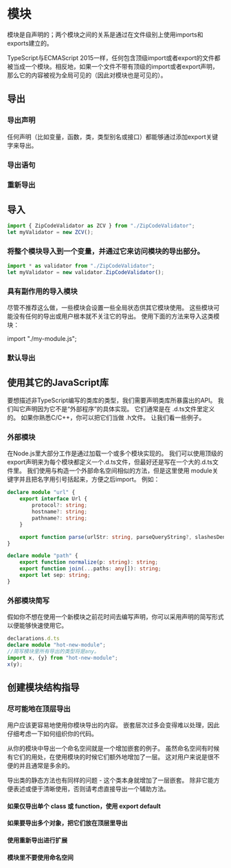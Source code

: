 # 模块
模块是自声明的；两个模块之间的关系是通过在文件级别上使用imports和exports建立的。

TypeScript与ECMAScript 2015一样，任何包含顶级import或者export的文件都被当成一个模块。相反地，如果一个文件不带有顶级的import或者export声明，那么它的内容被视为全局可见的（因此对模块也是可见的）。

## 导出

### 导出声明

任何声明（比如变量，函数，类，类型别名或接口）都能够通过添加export关键字来导出。


### 导出语句
### 重新导出

## 导入

```typescript
import { ZipCodeValidator as ZCV } from "./ZipCodeValidator";
let myValidator = new ZCV();
```
### 将整个模块导入到一个变量，并通过它来访问模块的导出部分。

```typescript
import * as validator from "./ZipCodeValidator";
let myValidator = new validator.ZipCodeValidator();
```

### 具有副作用的导入模块

尽管不推荐这么做，一些模块会设置一些全局状态供其它模块使用。 这些模块可能没有任何的导出或用户根本就不关注它的导出。 使用下面的方法来导入这类模块：

import "./my-module.js";

### 默认导出

## 使用其它的JavaScript库

要想描述非TypeScript编写的类库的类型，我们需要声明类库所暴露出的API。
我们叫它声明因为它不是“外部程序”的具体实现。 它们通常是在 .d.ts文件里定义的。 如果你熟悉C/C++，你可以把它们当做 .h文件。 让我们看一些例子。

### 外部模块

在Node.js里大部分工作是通过加载一个或多个模块实现的。 我们可以使用顶级的 export声明来为每个模块都定义一个.d.ts文件，但最好还是写在一个大的.d.ts文件里。 我们使用与构造一个外部命名空间相似的方法，但是这里使用 module关键字并且把名字用引号括起来，方便之后import。 例如：

```typescript
declare module "url" {
    export interface Url {
        protocol?: string;
        hostname?: string;
        pathname?: string;
    }

    export function parse(urlStr: string, parseQueryString?, slashesDenoteHost?): Url;
}

declare module "path" {
    export function normalize(p: string): string;
    export function join(...paths: any[]): string;
    export let sep: string;
}
```


### 外部模块简写
假如你不想在使用一个新模块之前花时间去编写声明，你可以采用声明的简写形式以便能够快速使用它。
```typescript
declarations.d.ts
declare module "hot-new-module";
//简写模块里所有导出的类型将是any。
import x, {y} from "hot-new-module";
x(y);
```

## 创建模块结构指导

### 尽可能地在顶层导出

用户应该更容易地使用你模块导出的内容。 嵌套层次过多会变得难以处理，因此仔细考虑一下如何组织你的代码。

从你的模块中导出一个命名空间就是一个增加嵌套的例子。 虽然命名空间有时候有它们的用处，在使用模块的时候它们额外地增加了一层。 这对用户来说是很不便的并且通常是多余的。

导出类的静态方法也有同样的问题 - 这个类本身就增加了一层嵌套。 除非它能方便表述或便于清晰使用，否则请考虑直接导出一个辅助方法。

#### 如果仅导出单个 class 或 function，使用 export default

#### 如果要导出多个对象，把它们放在顶层里导出

#### 使用重新导出进行扩展

#### 模块里不要使用命名空间